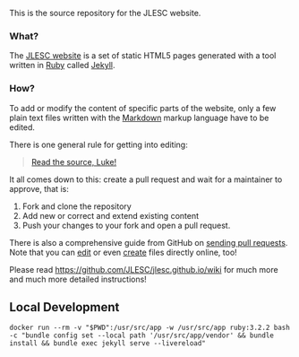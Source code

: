 This is the source repository for the JLESC website. 

### What?
The [JLESC website](https://jlesc.github.io) is a set of static HTML5 pages generated with a tool written in [Ruby](https://www.ruby-lang.org/en/) called [Jekyll](https://jekyllrb.com).

### How?
To add or modify the content of specific parts of the website, only a few plain text files written with the [Markdown](https://en.wikipedia.org/wiki/Markdown) markup language have to be edited.

There is one general rule for getting into editing:

> [Read the source, Luke!](http://blog.codinghorror.com/learn-to-read-the-source-luke/)

It all comes down to this: create a pull request and wait for a maintainer to approve, that is:

1. Fork and clone the repository  
2. Add new or correct and extend existing content  
3. Push your changes to your fork and open a pull request.  

There is also a comprehensive guide from GitHub on [sending pull requests](https://help.github.com/articles/using-pull-requests).
Note that you can [edit](https://help.github.com/articles/editing-files-in-your-repository) or even [create](https://help.github.com/articles/creating-new-files/) files directly online, too!

Please read https://github.com/JLESC/jlesc.github.io/wiki for much more and much more detailed instructions!

## Local Development

`docker run --rm -v "$PWD":/usr/src/app -w /usr/src/app ruby:3.2.2 bash -c "bundle config set --local path '/usr/src/app/vendor' && bundle install && bundle exec jekyll serve --livereload"`
